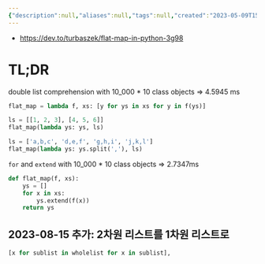 ```yaml
---
{"description":null,"aliases":null,"tags":null,"created":"2023-05-09T15:05:51","updated":"2023-11-02T12:26:46","title":"flat map in python","dg-publish":true,"permalink":"/docs/flat map in python/","dgPassFrontmatter":true}
---
```


- <https://dev.to/turbaszek/flat-map-in-python-3g98>

# TL;DR

double list comprehension with 10_000 * 10 class objects => 4.5945 ms

```python
flat_map = lambda f, xs: [y for ys in xs for y in f(ys)]

ls = [[1, 2, 3], [4, 5, 6]]
flat_map(lambda ys: ys, ls)

ls = ['a,b,c', 'd,e,f', 'g,h,i', 'j,k,l']
flat_map(lambda ys: ys.split(','), ls)
```

`for` and `extend` with 10_000 * 10 class objects => 2.7347ms

```python
def flat_map(f, xs):
	ys = []
	for x in xs:
		ys.extend(f(x))
	return ys
```

## 2023-08-15 추가: 2차원 리스트를 1차원 리스트로

```python
[x for sublist in wholelist for x in sublist],
```
